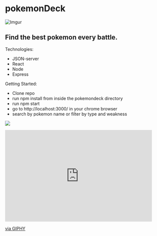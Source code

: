 # pokemonDeck 


![Imgur](https://i.imgur.com/V26MRC3.png)

## Find the best pokemon every battle. 

Technologies: 
- JSON-server
- React
- Node
- Express

Getting Started:
- Clone repo
- run npm install from inside the pokemondeck directory 
- run npm start
- go to http://localhost:3000/ in your chrome browser
- search by pokemon name or filter by type and weakness

![](https://giphy.com/gifs/react-VIyzKddrxj0VHQWvzg)

<iframe src="https://giphy.com/embed/VIyzKddrxj0VHQWvzg" width="480" height="300" frameBorder="0" class="giphy-embed" allowFullScreen></iframe><p><a href="https://giphy.com/gifs/react-VIyzKddrxj0VHQWvzg">via GIPHY</a></p>



